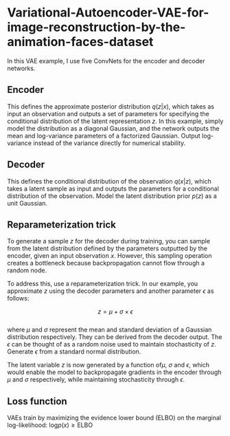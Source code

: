 # Variational-Autoencoder-VAE-for-image-reconstruction-by-the-animation-faces-dataset

In this VAE example, I use five ConvNets for the encoder and decoder networks. 
## Encoder
This defines the approximate posterior distribution $q(z|x)$, which takes as input an observation and outputs a set of parameters for specifying the conditional distribution of the latent representation $z$. In this example, simply model the distribution as a diagonal Gaussian, and the network outputs the mean and log-variance parameters of a factorized Gaussian. Output log-variance instead of the variance directly for numerical stability.
## Decoder
This defines the conditional distribution of the observation $q(x|z)$, which takes a latent sample  as input and outputs the parameters for a conditional distribution of the observation. Model the latent distribution prior $p(z)$ as a unit Gaussian.
## Reparameterization trick
To generate a sample $z$ for the decoder during training, you can sample from the latent distribution defined by the parameters outputted by the encoder, given an input observation $x$. However, this sampling operation creates a bottleneck because backpropagation cannot flow through a random node.

To address this, use a reparameterization trick. In our example, you approximate $z$ using the decoder parameters and another parameter $\epsilon$ as follows:

$$z = \mu + \sigma \times \epsilon$$\
where $\mu$ and $\sigma$ represent the mean and standard deviation of a Gaussian distribution respectively. They can be derived from the decoder output. The $\epsilon$ can be thought of as a random noise used to maintain stochasticity of $z$. Generate $\epsilon$ from a standard normal distribution.

The latent variable $z$ is now generated by a function of$\mu$, $\sigma$ and $\epsilon$, which would enable the model to backpropagate gradients in the encoder through $\mu$ and $\sigma$ respectively, while maintaining stochasticity through $\epsilon$.
## Loss function
VAEs train by maximizing the evidence lower bound (ELBO) on the marginal log-likelihood:
$\text{log} p(x) \geq \text{ELBO}$
